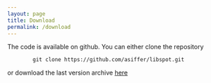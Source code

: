 ```yaml
---
layout: page
title: Download
permalink: /download
---
```


The code is available on github. You can either clone the repository
```
		git clone https://github.com/asiffer/libspot.git
```
or download the last version archive <a href="https://github.com/asiffer/libspot/archive/master.zip">here</a>
